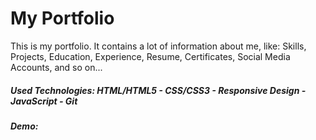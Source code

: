 # My Portfolio 
This is my portfolio. It contains a lot of information about me, like: Skills, Projects, Education, Experience, Resume, Certificates, Social Media Accounts, and so on...

##### Used Technologies: HTML/HTML5 - CSS/CSS3 - Responsive Design - JavaScript - Git
##### Demo: 
